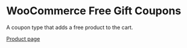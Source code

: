 # WooCommerce Free Gift Coupons
A coupon type that adds a free product to the cart.

[Product page](https://woocommerce.com/products/free-gift-coupons/)
